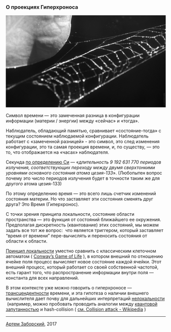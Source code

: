### О проекциях Гиперхроноса

![](/zeit/web.jpg)

Символ времени — это замеченная разница в конфигурации информации (материи / энергии) между «сейчас» и «тогда».

Наблюдатель, обладающий памятью, сравнивает «состояние-тогда» с текущим состоянием наблюдаемой конфигурации.
Наблюдатель работает с «замеченной разницей» - это символ, это след изменения конфигурации, это та самая проекция времени, и, по существу, — это то, что отображается на «часах» наблюдателя.

Секунда [по определению Си](https://en.wikipedia.org/wiki/Second)  — «*длительность 9 192 631 770 периодов излучения, соответствующих переходу между двумя сверхтонкими уровнями основного состояния атома цезия-133*».
(Любопытен вопрос почему это число периодов излучения будет в точности таким же для *другого* атома цезия-133)

По этому определению время — это всего лишь счетчик изменений состояния материи. Но что заставляет эти состояния сменять друг друга? Это Время (Гиперхронос).

С точки зрения принципа локальности, состояние области пространства — это функция от состояний ближайшего ее окружения. Предполагая дискретность (квантование) этих состояний, мы можем задать все тот же вопрос:  что является триггером, который заставляет “время от времени” пере-вычислять и переносить состояния от области к области.

 [Принцип локальности](https://en.wikipedia.org/wiki/Principle_of_locality)  уместно сравнить с классическим клеточном автоматом ( [Conway’s Game of Life](https://en.wikipedia.org/wiki/Conway%27s_Game_of_Life) ), в котором внешний по отношению ячейке поля процесс вычисляет новое состояние каждой ячейки. Этот внешний процесс, который работает со своей собственной частотой, есть гарант того, что распространение информации внутри поля — константа для всех направлений.

В этом контексте уже можно говорить о гиперхроносе — [ трансцендентности](https://ru.wikipedia.org/wiki/%D0%A2%D1%80%D0%B0%D0%BD%D1%81%D1%86%D0%B5%D0%BD%D0%B4%D0%B5%D0%BD%D1%82%D0%BD%D0%BE%D1%81%D1%82%D1%8C)  времени, и эта гипотеза о наличии внешнего вычислителя дает почву для дальнейших интерпретаций [ нелокальности](https://ru.wikipedia.org/wiki/%D0%9D%D0%B5%D0%BB%D0%BE%D0%BA%D0%B0%D0%BB%D1%8C%D0%BD%D0%BE%D1%81%D1%82%D1%8C)   (например, можно пробовать проводить аналогии между [ квантовой запутанностью](https://ru.wikipedia.org/wiki/%D0%9A%D0%B2%D0%B0%D0%BD%D1%82%D0%BE%D0%B2%D0%B0%D1%8F_%D0%B7%D0%B0%D0%BF%D1%83%D1%82%D0%B0%D0%BD%D0%BD%D0%BE%D1%81%D1%82%D1%8C)  и hash-collision ( [cм. Collision attack - Wikipedia](https://en.wikipedia.org/wiki/Collision_attack) )
  
___
[Артем Заборский](http://www.zaborskiy.org/), 2017
